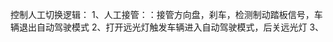 <!--
 * @Author: your name
 * @Date: 1970-01-01 08:00:00
 * @LastEditTime: 2020-10-09 16:29:22
 * @LastEditors: Please set LastEditors
 * @Description: In User Settings Edit
 * @FilePath: /icvfollower/Readme.md
-->
控制人工切换逻辑：
1、人工接管：：接管方向盘，刹车，检测制动踏板信号，车辆退出自动驾驶模式
2、打开远光灯触发车辆进入自动驾驶模式，后关远光灯
3、